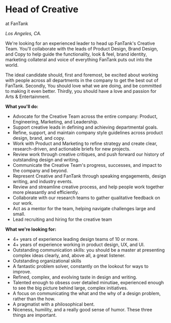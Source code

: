 # Head of Creative
at FanTank

_Los Angeles, CA._

We&#39;re looking for an experienced leader to head up FanTank&#39;s Creative Team. You&#39;ll collaborate with the leads of Product Design, Brand Design, and Copy to help guide the functionality, look &amp; feel, brand identity, marketing collateral and voice of everything FanTank puts out into the world.

The ideal candidate should, first and foremost, be excited about working with people across all departments in the company to get the best out of FanTank. Secondly, You should love what we are doing, and be committed to making it even better. Thirdly, you should have a love and passion for Arts &amp; Entertainment.

**What you&#39;ll do:**

- Advocate for the Creative Team across the entire company: Product, Engineering, Marketing, and Leadership.
- Support creative leads in defining and achieving departmental goals.
- Refine, support, and maintain company style guidelines across product design, brand, and copy.
- Work with Product and Marketing to refine strategy and create clear, research-driven, and actionable briefs for new projects.
- Review work through creative critiques, and push forward our history of outstanding design and writing.
- Communicate the Creative Team&#39;s progress, successes, and impact to the company and beyond.
- Represent Creative and FanTank through speaking engagements, design writing, and industry events.
- Review and streamline creative process, and help people work together more pleasantly and efficiently.
- Collaborate with our research teams to gather qualitative feedback on our work.
- Act as a mentor for the team, helping navigate challenges large and small.
- Lead recruiting and hiring for the creative team





**What we&#39;re looking for:**

- 4+ years of experience leading design teams of 10 or more.
- 4+ years of experience working in product design, UX, and UI.
- Outstanding communication skills: you should be a master at presenting complex ideas clearly, and, above all, a great listener.
- Outstanding organizational skills
- A fantastic problem solver, constantly on the lookout for ways to improve.
- Refined, complex, and evolving taste in design and writing.
- Talented enough to obsess over detailed minutiae, experienced enough to see the big picture behind large, complex initiatives.
- A focus on communicating the what and the why of a design problem, rather than the how.
- A pragmatist with a philosophical bent.
- Niceness, humility, and a really good sense of humor. These three things are important.
